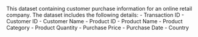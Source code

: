 This dataset containing customer purchase information for an online retail company. The dataset includes the following details: - Transaction ID - Customer ID - Customer Name - Product ID - Product Name - Product Category - Product Quantity - Purchase Price - Purchase Date - Country
